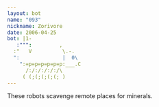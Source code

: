 ```yaml
---
layout: bot
name: "093"
nickname: Zorivore
date: 2006-04-25
bot: |1-
   :""":         ,      
  :"   V          \.-.  
  ":              |  0\ 
    ":=p=p=p=p=p=p:___.C
      /:/:/:/:/:/\      
     ( (;(;(;(;(; )     
---
```

These robots scavenge remote places for minerals.